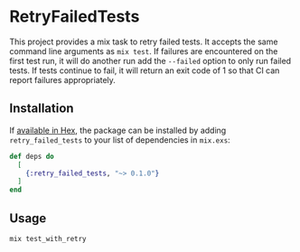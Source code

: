 # RetryFailedTests

This project provides a mix task to retry failed tests. It accepts the same command line
arguments as `mix test`. If failures are encountered on the first test run, it will do another
run add the `--failed` option to only run failed tests. If tests continue to fail, it will
return an exit code of 1 so that CI can report failures appropriately.

## Installation

If [available in Hex](https://hex.pm/docs/publish), the package can be installed
by adding `retry_failed_tests` to your list of dependencies in `mix.exs`:

```elixir
def deps do
  [
    {:retry_failed_tests, "~> 0.1.0"}
  ]
end
```

## Usage

`mix test_with_retry`
